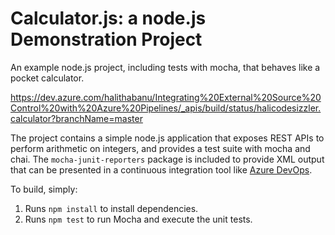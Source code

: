 Calculator.js: a node.js Demonstration Project
==============================================
An example node.js project, including tests with mocha, that behaves like
a pocket calculator.

https://dev.azure.com/halithabanu/Integrating%20External%20Source%20Control%20with%20Azure%20Pipelines/_apis/build/status/halicodesizzler.calculator?branchName=master

The project contains a simple node.js application that exposes REST APIs
to perform arithmetic on integers, and provides a test suite with mocha
and chai.  The `mocha-junit-reporters` package is included to provide XML
output that can be presented in a continuous integration tool like
[Azure DevOps](https://azure.com/devops).

To build, simply:

1. Runs `npm install` to install dependencies.
2. Runs `npm test` to run Mocha and execute the unit tests.



